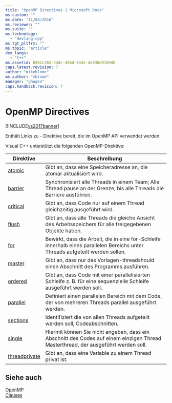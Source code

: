 ```yaml
---
title: "OpenMP Directives | Microsoft Docs"
ms.custom: ""
ms.date: "11/04/2016"
ms.reviewer: ""
ms.suite: ""
ms.technology: 
  - "devlang-cpp"
ms.tgt_pltfrm: ""
ms.topic: "article"
dev_langs: 
  - "C++"
ms.assetid: 0562c263-344c-466d-843e-de830d918940
caps.latest.revision: 7
author: "mikeblome"
ms.author: "mblome"
manager: "ghogen"
caps.handback.revision: 7
---
```

# OpenMP Directives
[!INCLUDE[vs2017banner](../../../assembler/inline/includes/vs2017banner.md)]

Enthält Links zu \- Direktive bereit, die im OpenMP API verwendet werden.  
  
 Visual C\+\+ unterstützt die folgenden OpenMP\-Direktive:  
  
|Direktive|Beschreibung|  
|---------------|------------------|  
|[atomic](../../../parallel/openmp/reference/atomic.md)|Gibt an, dass eine Speicheradresse an, die atomar aktualisiert wird.|  
|[barrier](../../../parallel/openmp/reference/barrier.md)|Synchronisiert alle Threads in einem Team; Alle Thread pause an der Grenze, bis alle Threads die Barriere ausführen.|  
|[critical](../../../parallel/openmp/reference/critical.md)|Gibt an, dass Code nur auf einem Thread gleichzeitig ausgeführt wird.|  
|[flush](../../../parallel/openmp/reference/flush-openmp.md)|Gibt an, dass alle Threads die gleiche Ansicht des Arbeitsspeichers für alle freigegebenen Objekte haben.|  
|[for](../../../parallel/openmp/reference/for-openmp.md)|Bewirkt, dass die Arbeit, die in eine for\-Schleife innerhalb eines parallelen Bereichs unter Threads aufgeteilt werden sollen.|  
|[master](../../../parallel/openmp/reference/master.md)|Gibt an, dass nur das Vorlagen\-threadshould einen Abschnitt des Programms ausführen.|  
|[ordered](../../../parallel/openmp/reference/ordered-openmp-directives.md)|Gibt an, dass Code mit einer parallelisierten Schleife z. B. für eine sequenzielle Schleife ausgeführt werden soll.|  
|[parallel](../../../parallel/openmp/reference/parallel.md)|Definiert einen parallelen Bereich mit dem Code, der von mehreren Threads parallel ausgeführt werden.|  
|[sections](../../../parallel/openmp/reference/sections-openmp.md)|Identifiziert die von allen Threads aufgeteilt werden soll, Codeabschnitten.|  
|[single](../../../parallel/openmp/reference/single.md)|Hiermit können Sie nicht angeben, dass ein Abschnitt des Codes auf einem einzigen Thread Masterthread, der ausgeführt werden soll.|  
|[threadprivate](../../../parallel/openmp/reference/threadprivate.md)|Gibt an, dass eine Variable zu einem Thread privat ist.|  
  
## Siehe auch  
 [OpenMP](../../../parallel/openmp/openmp-in-visual-cpp.md)   
 [Clauses](../../../parallel/openmp/reference/openmp-clauses.md)